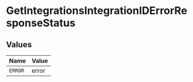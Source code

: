 # GetIntegrationsIntegrationIDErrorResponseStatus


## Values

| Name    | Value   |
| ------- | ------- |
| `ERROR` | error   |